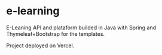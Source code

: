 # e-learning

E-Leaning API and plataform builded in Java with Spring and Thymeleaf+Bootstrap for the templates.

Project deployed on Vercel.
